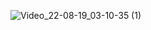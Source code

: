 ![Video_22-08-19_03-10-35 (1)](https://user-images.githubusercontent.com/66295121/185521673-4f6e4937-4108-42c8-9672-a5a28052c3e6.gif)
